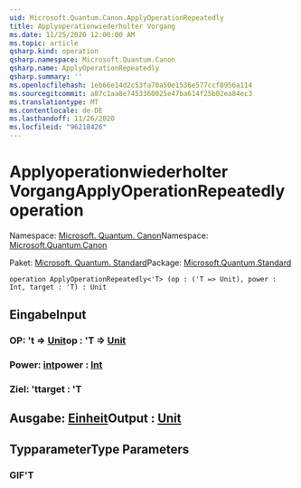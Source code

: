```yaml
---
uid: Microsoft.Quantum.Canon.ApplyOperationRepeatedly
title: Applyoperationwiederholter Vorgang
ms.date: 11/25/2020 12:00:00 AM
ms.topic: article
qsharp.kind: operation
qsharp.namespace: Microsoft.Quantum.Canon
qsharp.name: ApplyOperationRepeatedly
qsharp.summary: ''
ms.openlocfilehash: 1eb66e14d2c53fa70a50e1536e577ccf8956a114
ms.sourcegitcommit: a87c1aa8e7453360025e47ba614f25b02ea84ec3
ms.translationtype: MT
ms.contentlocale: de-DE
ms.lasthandoff: 11/26/2020
ms.locfileid: "96218426"
---
```

# <a name="applyoperationrepeatedly-operation"></a><span data-ttu-id="21557-102">Applyoperationwiederholter Vorgang</span><span class="sxs-lookup"><span data-stu-id="21557-102">ApplyOperationRepeatedly operation</span></span>

<span data-ttu-id="21557-103">Namespace: [Microsoft. Quantum. Canon](xref:Microsoft.Quantum.Canon)</span><span class="sxs-lookup"><span data-stu-id="21557-103">Namespace: [Microsoft.Quantum.Canon](xref:Microsoft.Quantum.Canon)</span></span>

<span data-ttu-id="21557-104">Paket: [Microsoft. Quantum. Standard](https://nuget.org/packages/Microsoft.Quantum.Standard)</span><span class="sxs-lookup"><span data-stu-id="21557-104">Package: [Microsoft.Quantum.Standard](https://nuget.org/packages/Microsoft.Quantum.Standard)</span></span>




```qsharp
operation ApplyOperationRepeatedly<'T> (op : ('T => Unit), power : Int, target : 'T) : Unit
```


## <a name="input"></a><span data-ttu-id="21557-105">Eingabe</span><span class="sxs-lookup"><span data-stu-id="21557-105">Input</span></span>

### <a name="op--t--unit"></a><span data-ttu-id="21557-106">OP: 't => [Unit](xref:microsoft.quantum.lang-ref.unit)</span><span class="sxs-lookup"><span data-stu-id="21557-106">op : 'T => [Unit](xref:microsoft.quantum.lang-ref.unit)</span></span> 




### <a name="power--int"></a><span data-ttu-id="21557-107">Power: [int](xref:microsoft.quantum.lang-ref.int)</span><span class="sxs-lookup"><span data-stu-id="21557-107">power : [Int](xref:microsoft.quantum.lang-ref.int)</span></span>




### <a name="target--t"></a><span data-ttu-id="21557-108">Ziel: 't</span><span class="sxs-lookup"><span data-stu-id="21557-108">target : 'T</span></span>





## <a name="output--unit"></a><span data-ttu-id="21557-109">Ausgabe: [Einheit](xref:microsoft.quantum.lang-ref.unit)</span><span class="sxs-lookup"><span data-stu-id="21557-109">Output : [Unit](xref:microsoft.quantum.lang-ref.unit)</span></span>



## <a name="type-parameters"></a><span data-ttu-id="21557-110">Typparameter</span><span class="sxs-lookup"><span data-stu-id="21557-110">Type Parameters</span></span>

### <a name="t"></a><span data-ttu-id="21557-111">GIF</span><span class="sxs-lookup"><span data-stu-id="21557-111">'T</span></span>

